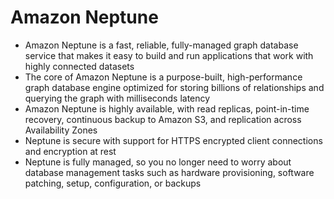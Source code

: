 
# Amazon Neptune
- Amazon Neptune is a fast, reliable, fully-managed graph database service that makes it easy to build and run applications 
  that work with highly connected datasets
- The core of Amazon Neptune is a purpose-built, high-performance graph database engine optimized for storing billions 
  of relationships and querying the graph with milliseconds latency
- Amazon Neptune is highly available, with read replicas, point-in-time recovery, continuous backup to Amazon S3, and 
  replication across Availability Zones
- Neptune is secure with support for HTTPS encrypted client connections and encryption at rest
- Neptune is fully managed, so you no longer need to worry about database management tasks such as hardware provisioning, 
  software patching, setup, configuration, or backups